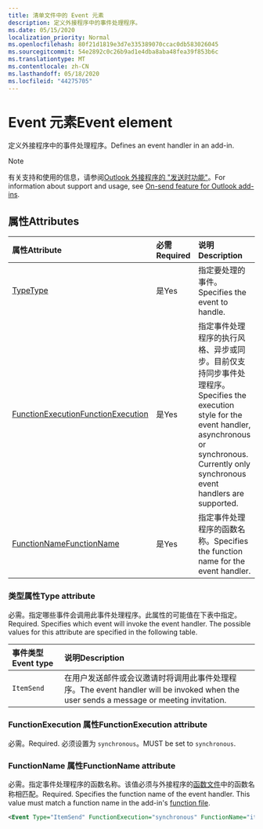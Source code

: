 ```yaml
---
title: 清单文件中的 Event 元素
description: 定义外接程序中的事件处理程序。
ms.date: 05/15/2020
localization_priority: Normal
ms.openlocfilehash: 80f21d1819e3d7e335389070ccac0db583026045
ms.sourcegitcommit: 54e2892c0c26b9ad1e4dba8aba48fea39f853b6c
ms.translationtype: MT
ms.contentlocale: zh-CN
ms.lasthandoff: 05/18/2020
ms.locfileid: "44275705"
---
```

# <a name="event-element"></a><span data-ttu-id="77912-103">Event 元素</span><span class="sxs-lookup"><span data-stu-id="77912-103">Event element</span></span>

<span data-ttu-id="77912-104">定义外接程序中的事件处理程序。</span><span class="sxs-lookup"><span data-stu-id="77912-104">Defines an event handler in an add-in.</span></span>

> [!NOTE]
> <span data-ttu-id="77912-105">有关支持和使用的信息，请参阅[Outlook 外接程序的 "发送时功能"](../../outlook/outlook-on-send-addins.md)。</span><span class="sxs-lookup"><span data-stu-id="77912-105">For information about support and usage, see [On-send feature for Outlook add-ins](../../outlook/outlook-on-send-addins.md).</span></span>

## <a name="attributes"></a><span data-ttu-id="77912-106">属性</span><span class="sxs-lookup"><span data-stu-id="77912-106">Attributes</span></span>

|  <span data-ttu-id="77912-107">属性</span><span class="sxs-lookup"><span data-stu-id="77912-107">Attribute</span></span>  |  <span data-ttu-id="77912-108">必需</span><span class="sxs-lookup"><span data-stu-id="77912-108">Required</span></span>  |  <span data-ttu-id="77912-109">说明</span><span class="sxs-lookup"><span data-stu-id="77912-109">Description</span></span>  |
|:-----|:-----|:-----|
|  [<span data-ttu-id="77912-110">Type</span><span class="sxs-lookup"><span data-stu-id="77912-110">Type</span></span>](#type-attribute)  |  <span data-ttu-id="77912-111">是</span><span class="sxs-lookup"><span data-stu-id="77912-111">Yes</span></span>  | <span data-ttu-id="77912-112">指定要处理的事件。</span><span class="sxs-lookup"><span data-stu-id="77912-112">Specifies the event to handle.</span></span> |
|  [<span data-ttu-id="77912-113">FunctionExecution</span><span class="sxs-lookup"><span data-stu-id="77912-113">FunctionExecution</span></span>](#functionexecution-attribute)  |  <span data-ttu-id="77912-114">是</span><span class="sxs-lookup"><span data-stu-id="77912-114">Yes</span></span>  | <span data-ttu-id="77912-p101">指定事件处理程序的执行风格、异步或同步。目前仅支持同步事件处理程序。</span><span class="sxs-lookup"><span data-stu-id="77912-p101">Specifies the execution style for the event handler, asynchronous or synchronous. Currently only synchronous event handlers are supported.</span></span> |
|  [<span data-ttu-id="77912-117">FunctionName</span><span class="sxs-lookup"><span data-stu-id="77912-117">FunctionName</span></span>](#functionname-attribute)  |  <span data-ttu-id="77912-118">是</span><span class="sxs-lookup"><span data-stu-id="77912-118">Yes</span></span>  | <span data-ttu-id="77912-119">指定事件处理程序的函数名称。</span><span class="sxs-lookup"><span data-stu-id="77912-119">Specifies the function name for the event handler.</span></span> |

### <a name="type-attribute"></a><span data-ttu-id="77912-120">类型属性</span><span class="sxs-lookup"><span data-stu-id="77912-120">Type attribute</span></span>

<span data-ttu-id="77912-p102">必需。指定哪些事件会调用此事件处理程序。此属性的可能值在下表中指定。</span><span class="sxs-lookup"><span data-stu-id="77912-p102">Required. Specifies which event will invoke the event handler. The possible values for this attribute are specified in the following table.</span></span>

|  <span data-ttu-id="77912-124">事件类型</span><span class="sxs-lookup"><span data-stu-id="77912-124">Event type</span></span>  |  <span data-ttu-id="77912-125">说明</span><span class="sxs-lookup"><span data-stu-id="77912-125">Description</span></span>  |
|:-----|:-----|
|  `ItemSend`  |  <span data-ttu-id="77912-126">在用户发送邮件或会议邀请时将调用此事件处理程序。</span><span class="sxs-lookup"><span data-stu-id="77912-126">The event handler will be invoked when the user sends a message or meeting invitation.</span></span>  |

### <a name="functionexecution-attribute"></a><span data-ttu-id="77912-127">FunctionExecution 属性</span><span class="sxs-lookup"><span data-stu-id="77912-127">FunctionExecution attribute</span></span>

<span data-ttu-id="77912-128">必需。</span><span class="sxs-lookup"><span data-stu-id="77912-128">Required.</span></span> <span data-ttu-id="77912-129">必须设置为 `synchronous`。</span><span class="sxs-lookup"><span data-stu-id="77912-129">MUST be set to `synchronous`.</span></span>

### <a name="functionname-attribute"></a><span data-ttu-id="77912-130">FunctionName 属性</span><span class="sxs-lookup"><span data-stu-id="77912-130">FunctionName attribute</span></span>

<span data-ttu-id="77912-p104">必需。指定事件处理程序的函数名称。该值必须与外接程序的[函数文件](functionfile.md)中的函数名称相匹配。</span><span class="sxs-lookup"><span data-stu-id="77912-p104">Required. Specifies the function name of the event handler. This value must match a function name in the add-in's [function file](functionfile.md).</span></span>

```xml
<Event Type="ItemSend" FunctionExecution="synchronous" FunctionName="itemSendHandler" />
```

